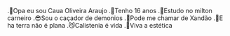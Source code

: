 .👋Opa eu sou Caua Oliveira Araujo 
.🗿Tenho 16 anos 
.🍷Estudo no milton carneiro
.😎Sou o caçador de demonios 
.👏Pode me chamar de Xandão 
.🤨E ha terra não é plana 
.😼Calistenia é vida
.🤑Viva a estética 

